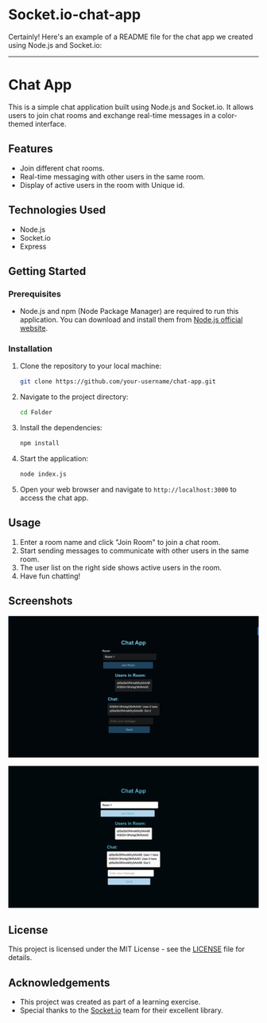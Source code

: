 
# Socket.io-chat-app

Certainly! Here's an example of a README file for the chat app we created using Node.js and Socket.io:

---

# Chat App

This is a simple chat application built using Node.js and Socket.io. It allows users to join chat rooms and exchange real-time messages in a color-themed interface.

## Features

- Join different chat rooms.
- Real-time messaging with other users in the same room.
- Display of active users in the room with Unique id.

## Technologies Used

- Node.js
- Socket.io
- Express

## Getting Started

### Prerequisites

- Node.js and npm (Node Package Manager) are required to run this application. You can download and install them from [Node.js official website](https://nodejs.org/).

### Installation

1. Clone the repository to your local machine:

   ```bash
   git clone https://github.com/your-username/chat-app.git
   ```

2. Navigate to the project directory:

   ```bash
   cd Folder
   ```

3. Install the dependencies:

   ```bash
   npm install
   ```

4. Start the application:

   ```bash
   node index.js
   ```

5. Open your web browser and navigate to `http://localhost:3000` to access the chat app.

## Usage

1. Enter a room name and click "Join Room" to join a chat room.
2. Start sending messages to communicate with other users in the same room.
3. The user list on the right side shows active users in the room.
4. Have fun chatting!

## Screenshots

![Chat App Screenshot](public/Img-1.png)

![Chat App Screenshot](public/Img-2.png)


## License

This project is licensed under the MIT License - see the [LICENSE](LICENSE) file for details.

## Acknowledgements

- This project was created as part of a learning exercise.
- Special thanks to the [Socket.io](https://socket.io/) team for their excellent library.

